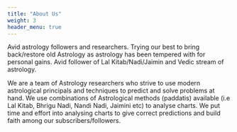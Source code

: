 ```yaml
---
title: "About Us"
weight: 3
header_menu: true
---
```

Avid astrology followers and researchers. Trying our best to bring back/restore old Astrology as astrology has been tempered with for personal gains. Avid follower of Lal Kitab/Nadi/Jaimin and Vedic stream of astrology.

We are a team of Astrology researchers who strive to use modern astrological principals and techniques to predict and solve problems at hand. We use combinations of Astrological methods (paddatis) available (i.e Lal Kitab, Bhrigu Nadi, Nandi Nadi, Jaimini etc) to analyse charts. We put time and effort into analysing charts to give correct predictions and build faith among our subscribers/followers.
